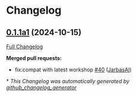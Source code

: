 # Changelog

## [0.1.1a1](https://github.com/OpenVoiceOS/ovos-skill-volume/tree/0.1.1a1) (2024-10-15)

[Full Changelog](https://github.com/OpenVoiceOS/ovos-skill-volume/compare/0.1.0...0.1.1a1)

**Merged pull requests:**

- fix:compat with latest workshop [\#40](https://github.com/OpenVoiceOS/ovos-skill-volume/pull/40) ([JarbasAl](https://github.com/JarbasAl))



\* *This Changelog was automatically generated by [github_changelog_generator](https://github.com/github-changelog-generator/github-changelog-generator)*
